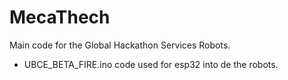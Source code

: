 # MecaThech
Main code for the Global Hackathon Services Robots.

 - UBCE_BETA_FIRE.ino code used for esp32 into de the robots.
